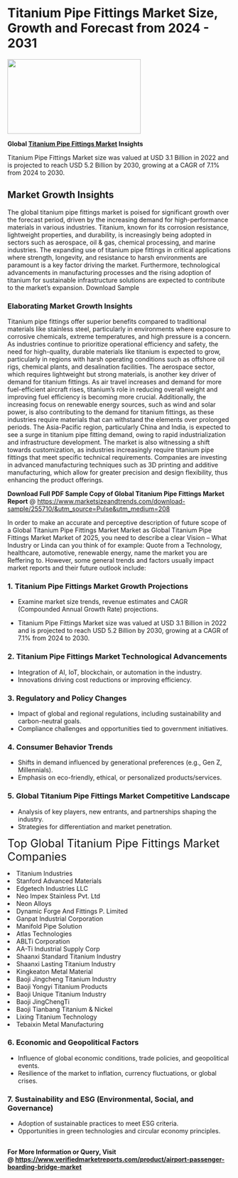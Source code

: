 <H1>Titanium Pipe Fittings Market Size, Growth and Forecast from 2024 - 2031</H1><img class="aligncenter size-medium wp-image-584254" src="https://thirdeyenews.in/wp-content/uploads/2024/09/Global-Market-Research-300x168.jpeg" alt="" width="300" height="168" /><p><strong>Global&nbsp;<a href="https://www.marketsizeandtrends.com/download-sample/255710/&amp;utm_source=Pulse&amp;utm_medium=208">Titanium Pipe Fittings Market</a> Insights</strong></p><p>Titanium Pipe Fittings Market size was valued at USD 3.1 Billion in 2022 and is projected to reach USD 5.2 Billion by 2030, growing at a CAGR of 7.1% from 2024 to 2030.</p><p><h2>Market Growth Insights</h2> The global titanium pipe fittings market is poised for significant growth over the forecast period, driven by the increasing demand for high-performance materials in various industries. Titanium, known for its corrosion resistance, lightweight properties, and durability, is increasingly being adopted in sectors such as aerospace, oil & gas, chemical processing, and marine industries. The expanding use of titanium pipe fittings in critical applications where strength, longevity, and resistance to harsh environments are paramount is a key factor driving the market. Furthermore, technological advancements in manufacturing processes and the rising adoption of titanium for sustainable infrastructure solutions are expected to contribute to the market’s expansion. Download Sample <h3>Elaborating Market Growth Insights</h3> Titanium pipe fittings offer superior benefits compared to traditional materials like stainless steel, particularly in environments where exposure to corrosive chemicals, extreme temperatures, and high pressure is a concern. As industries continue to prioritize operational efficiency and safety, the need for high-quality, durable materials like titanium is expected to grow, particularly in regions with harsh operating conditions such as offshore oil rigs, chemical plants, and desalination facilities. The aerospace sector, which requires lightweight but strong materials, is another key driver of demand for titanium fittings. As air travel increases and demand for more fuel-efficient aircraft rises, titanium’s role in reducing overall weight and improving fuel efficiency is becoming more crucial. Additionally, the increasing focus on renewable energy sources, such as wind and solar power, is also contributing to the demand for titanium fittings, as these industries require materials that can withstand the elements over prolonged periods. The Asia-Pacific region, particularly China and India, is expected to see a surge in titanium pipe fitting demand, owing to rapid industrialization and infrastructure development. The market is also witnessing a shift towards customization, as industries increasingly require titanium pipe fittings that meet specific technical requirements. Companies are investing in advanced manufacturing techniques such as 3D printing and additive manufacturing, which allow for greater precision and design flexibility, thus enhancing the product offerings. </p><p><span class=""><strong>Download Full PDF Sample Copy of Global Titanium Pipe Fittings Market Report</strong> @ <a href="https://www.marketsizeandtrends.com/download-sample/255710/&amp;utm_source=Pulse&amp;utm_medium=208" target="_blank">https://www.marketsizeandtrends.com/download-sample/255710/&amp;utm_source=Pulse&amp;utm_medium=208</a></span></p><p>In order to make an accurate and perceptive description of future scope of a Global&nbsp;Titanium Pipe Fittings Market Market as Global&nbsp;Titanium Pipe Fittings Market Market of 2025, you need to describe a clear Vision &ndash; What Industry or Linda can you think of for example: Quote from a Technology, healthcare, automotive, renewable energy, name the market you are Reffering to. However, some general trends and factors usually impact market reports and their future outlook include:</p><h3>1.&nbsp;<strong>Titanium Pipe Fittings Market Growth Projections</strong></h3><ul><li>Examine market size trends, revenue estimates and CAGR (Compounded Annual Growth Rate) projections.</li><li><p>Titanium Pipe Fittings Market size was valued at USD 3.1 Billion in 2022 and is projected to reach USD 5.2 Billion by 2030, growing at a CAGR of 7.1% from 2024 to 2030.</p></li></ul><h3>2.&nbsp;<strong>Titanium Pipe Fittings Market Technological Advancements</strong></h3><ul><li>Integration of AI, IoT, blockchain, or automation in the industry.</li><li>Innovations driving cost reductions or improving efficiency.</li></ul><h3>3.&nbsp;<strong>Regulatory and Policy Changes</strong></h3><ul><li>Impact of global and regional regulations, including sustainability and carbon-neutral goals.</li><li>Compliance challenges and opportunities tied to government initiatives.</li></ul><h3>4.&nbsp;<strong>Consumer Behavior Trends</strong></h3><ul><li>Shifts in demand influenced by generational preferences (e.g., Gen Z, Millennials).</li><li>Emphasis on eco-friendly, ethical, or personalized products/services.</li></ul><h3>5.&nbsp;<strong>Global Titanium Pipe Fittings Market Competitive Landscape</strong></h3><ul><li>Analysis of key players, new entrants, and partnerships shaping the industry.</li><li>Strategies for differentiation and market penetration.</li></ul><p data-pm-slice="1 1 []"><span style="color: inherit; font-family: inherit; font-size: 25px;">Top Global Titanium Pipe Fittings Market Companies</span></p><div class="" data-test-id=""><p><li>Titanium Industries</li><li> Stanford Advanced Materials</li><li> Edgetech Industries LLC</li><li> Neo Impex Stainless Pvt. Ltd</li><li> Neon Alloys</li><li> Dynamic Forge And Fittings P. Limited</li><li> Ganpat Industrial Corporation</li><li> Manifold Pipe Solution</li><li> Atlas Technologies</li><li> ABLTi Corporation</li><li> AA-Ti Industrial Supply Corp</li><li> Shaanxi Standard Titanium Industry</li><li> Shaanxi Lasting Titanium Industry</li><li> Kingkeaton Metal Material</li><li> Baoji Jingcheng Titanium Industry</li><li> Baoji Yongyi Titanium Products</li><li> Baoji Unique Titanium Industry</li><li> Baoji JingChengTi</li><li> Baoji Tianbang Titanium & Nickel</li><li> Lixing Titanium Technology</li><li> Tebaixin Metal Manufacturing</li></p></div><h3>6.&nbsp;<strong>Economic and Geopolitical Factors</strong></h3><ul><li>Influence of global economic conditions, trade policies, and geopolitical events.</li><li>Resilience of the market to inflation, currency fluctuations, or global crises.</li></ul><h3>7.&nbsp;<strong>Sustainability and ESG (Environmental, Social, and Governance)</strong></h3><ul><li>Adoption of sustainable practices to meet ESG criteria.</li><li>Opportunities in green technologies and circular economy principles.</li></ul><h2><strong style="font-size: 14px;">For More Information or Query, Visit @&nbsp;</strong><a style="background-color: #ffffff; font-size: 14px;" href="https://www.marketsizeandtrends.com/report/titanium-pipe-fittings-market/" target="_blank">https://www.verifiedmarketreports.com/product/airport-passenger-boarding-bridge-market</a></h2>
